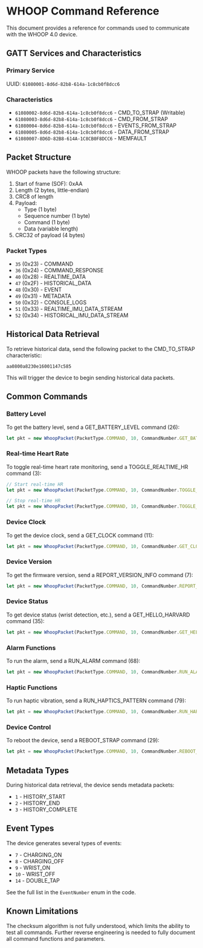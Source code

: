# WHOOP Command Reference

This document provides a reference for commands used to communicate with the WHOOP 4.0 device.

## GATT Services and Characteristics

### Primary Service
UUID: `61080001-8d6d-82b8-614a-1c8cb0f8dcc6`

### Characteristics
- `61080002-8d6d-82b8-614a-1c8cb0f8dcc6` - CMD_TO_STRAP (Writable)
- `61080003-8d6d-82b8-614a-1c8cb0f8dcc6` - CMD_FROM_STRAP
- `61080004-8d6d-82b8-614a-1c8cb0f8dcc6` - EVENTS_FROM_STRAP
- `61080005-8d6d-82b8-614a-1c8cb0f8dcc6` - DATA_FROM_STRAP
- `61080007-8D6D-82B8-614A-1C8CB0F8DCC6` - MEMFAULT

## Packet Structure

WHOOP packets have the following structure:
1. Start of frame (SOF): 0xAA
2. Length (2 bytes, little-endian)
3. CRC8 of length
4. Payload:
   - Type (1 byte)
   - Sequence number (1 byte)
   - Command (1 byte)
   - Data (variable length)
5. CRC32 of payload (4 bytes)

### Packet Types
- `35` (0x23) - COMMAND
- `36` (0x24) - COMMAND_RESPONSE
- `40` (0x28) - REALTIME_DATA
- `47` (0x2F) - HISTORICAL_DATA
- `48` (0x30) - EVENT
- `49` (0x31) - METADATA
- `50` (0x32) - CONSOLE_LOGS
- `51` (0x33) - REALTIME_IMU_DATA_STREAM
- `52` (0x34) - HISTORICAL_IMU_DATA_STREAM

## Historical Data Retrieval

To retrieve historical data, send the following packet to the CMD_TO_STRAP characteristic:
```
aa0800a8230e16001147c585
```

This will trigger the device to begin sending historical data packets.

## Common Commands

### Battery Level
To get the battery level, send a GET_BATTERY_LEVEL command (26):
```javascript
let pkt = new WhoopPacket(PacketType.COMMAND, 10, CommandNumber.GET_BATTERY_LEVEL, new Uint8Array([0x00])).framedPacket();
```

### Real-time Heart Rate
To toggle real-time heart rate monitoring, send a TOGGLE_REALTIME_HR command (3):
```javascript
// Start real-time HR
let pkt = new WhoopPacket(PacketType.COMMAND, 10, CommandNumber.TOGGLE_REALTIME_HR, new Uint8Array([0x01])).framedPacket();

// Stop real-time HR
let pkt = new WhoopPacket(PacketType.COMMAND, 10, CommandNumber.TOGGLE_REALTIME_HR, new Uint8Array([0x00])).framedPacket();
```

### Device Clock
To get the device clock, send a GET_CLOCK command (11):
```javascript
let pkt = new WhoopPacket(PacketType.COMMAND, 10, CommandNumber.GET_CLOCK, new Uint8Array([0x00])).framedPacket();
```

### Device Version
To get the firmware version, send a REPORT_VERSION_INFO command (7):
```javascript
let pkt = new WhoopPacket(PacketType.COMMAND, 10, CommandNumber.REPORT_VERSION_INFO, new Uint8Array([0x00])).framedPacket();
```

### Device Status
To get device status (wrist detection, etc.), send a GET_HELLO_HARVARD command (35):
```javascript
let pkt = new WhoopPacket(PacketType.COMMAND, 10, CommandNumber.GET_HELLO_HARVARD, new Uint8Array([0x00])).framedPacket();
```

### Alarm Functions
To run the alarm, send a RUN_ALARM command (68):
```javascript
let pkt = new WhoopPacket(PacketType.COMMAND, 10, CommandNumber.RUN_ALARM, new Uint8Array([0x00])).framedPacket();
```

### Haptic Functions
To run haptic vibration, send a RUN_HAPTICS_PATTERN command (79):
```javascript
let pkt = new WhoopPacket(PacketType.COMMAND, 10, CommandNumber.RUN_HAPTICS_PATTERN, new Uint8Array([0x00])).framedPacket();
```

### Device Control
To reboot the device, send a REBOOT_STRAP command (29):
```javascript
let pkt = new WhoopPacket(PacketType.COMMAND, 10, CommandNumber.REBOOT_STRAP, new Uint8Array([0x00])).framedPacket();
```

## Metadata Types

During historical data retrieval, the device sends metadata packets:
- `1` - HISTORY_START
- `2` - HISTORY_END
- `3` - HISTORY_COMPLETE

## Event Types

The device generates several types of events:
- `7` - CHARGING_ON 
- `8` - CHARGING_OFF
- `9` - WRIST_ON
- `10` - WRIST_OFF
- `14` - DOUBLE_TAP

See the full list in the `EventNumber` enum in the code.

## Known Limitations

The checksum algorithm is not fully understood, which limits the ability to test all commands. Further reverse engineering is needed to fully document all command functions and parameters.
